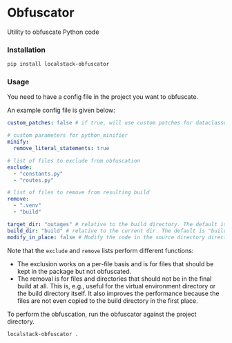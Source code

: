 # Obfuscator

Utility to obfuscate Python code

### Installation

```bash
pip install localstack-obfuscator
```

### Usage

You need to have a config file in the project you want to obfuscate.

An example config file is given below:

```yml
custom_patches: false # if true, will use custom patches for dataclasses. Default is false.

# custom parameters for python_minifier
minify:
  remove_literal_statements: true

# list of files to exclude from obfuscation
exclude:
  - "constants.py"
  - "routes.py"

# list of files to remove from resulting build
remove:
  - ".venv"
  - "build"

target_dir: "outages" # relative to the build directory. The default is the same as current dir name
build_dir: "build" # relative to the current dir. The default is "build".
modify_in_place: false # Modify the code in the source directory directly. Overrides the target_dir/build_dir options. The default is False.
```

Note that the `exclude` and `remove` lists perform different functions:
- The exclusion works on a per-file basis and is for files that should be kept in the package but not obfuscated.
- The removal is for files and directories that should not be in the final build at all.
  This is, e.g., useful for the virtual environment directory or the build directory itself.
  It also improves the performance because the files are not even copied to the build directory in the first place.

To perform the obfuscation, run the obfuscator against the project directory.

```bash
localstack-obfuscator .
```
